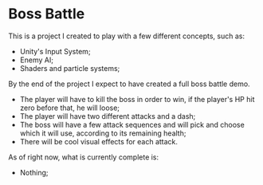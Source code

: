 # Boss Battle
This is a project I created to play with a few different concepts, such as:
- Unity's Input System;
- Enemy AI;
- Shaders and particle systems;

By the end of the project I expect to have created a full boss battle demo.
- The player will have to kill the boss in order to win, if the player's HP hit zero before that, he will loose;
- The player will have two different attacks and a dash;
- The boss will have a few attack sequences and will pick and choose which it will use, according to its remaining health;
- There will be cool visual effects for each attack.

As of right now, what is currently complete is:
- Nothing;